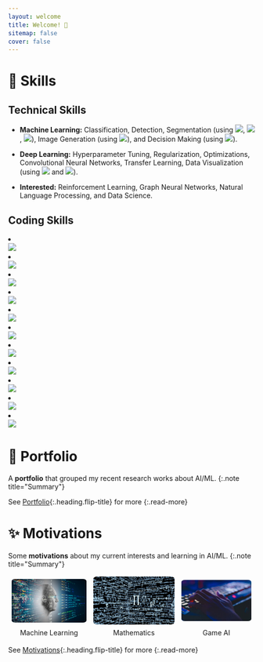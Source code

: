 ```yaml
---
layout: welcome
title: Welcome! 👋
sitemap: false
cover: false
---
```

<!--author-->
<style>
td, th, tr, thead, tbody {
   border: none!important;
}
</style>

# 🌟 Skills

## Technical Skills

* **Machine Learning:**
  Classification, Detection, Segmentation (using [![](https://img.shields.io/badge/Research-VGG-informational?style=flat&logo=ResearchGate&logoColor=white&color=2bbc8a)](https://arxiv.org/abs/1409.1556v6), [![](https://img.shields.io/badge/Research-ResNet-informational?style=flat&logo=ResearchGate&logoColor=white&color=2bbc8a)](https://arxiv.org/abs/1512.03385v1), [![](https://img.shields.io/badge/Research-MaskRCNN-informational?style=flat&logo=ResearchGate&logoColor=white&color=2bbc8a)](https://arxiv.org/abs/1703.06870)), Image Generation (using [![](https://img.shields.io/badge/Research-StyleGAN-informational?style=flat&logo=ResearchGate&logoColor=white&color=2bbc8a)](https://arxiv.org/abs/1812.04948)), and Decision Making (using [![](https://img.shields.io/badge/Research-DeepQLearning-informational?style=flat&logo=ResearchGate&logoColor=white&color=2bbc8a)](https://storage.googleapis.com/deepmind-media/dqn/DQNNaturePaper.pdf)).

* **Deep Learning:**
  Hyperparameter Tuning, Regularization, Optimizations, Convolutional Neural Networks, Transfer Learning, Data Visualization (using ![](https://img.shields.io/badge/Tools-Matplotlib-blue?style=flat&logo=Python&logoColor=white&color=3776AB) and ![](https://img.shields.io/badge/Tools-JupyterNotebook-blue?style=flat&logo=Jupyter&logoColor=white&color=F37626)).

* **Interested:**
  Reinforcement Learning, Graph Neural Networks, Natural Language Processing, and Data Science.

## Coding Skills

<div class="skills">  <!-- create a div -->
	<li>
      <div> 
	   <img src = "https://img.shields.io/badge/Code-Python-blue?style=flat&logo=Python&logoColor=white&color=3776AB"/>
	  </div>
      <div> <span class="bar"><span class="per_90"></span></span> </div>
	<!-- skill bar 1 -->
	</li>
	<li>
      <div> 
	   <img src = "https://img.shields.io/badge/Tools-PyTorch-orange?style=flat&logo=PyTorch&logoColor=white&color=EE4C2C"/>
	  </div>
      <div> <span class="bar"><span class="per_80"></span></span> </div>
	<!-- skill bar 1 -->
	</li>
	<li>
		<div> 
	   <img src = "https://img.shields.io/badge/Tools-TensorFlow/Keras-orange?style=flat&logo=TensorFlow&logoColor=white&color=FF6F00"/>
	  </div>
      <div> <span class="bar"><span class="per_50"></span></span> </div>
	<!-- skill bar 1 -->
	</li>
	<li>
		<div> 
	   <img src = "https://img.shields.io/badge/Tools-Deepstream-blue?style=flat&logo=NVIDIA&logoColor=white&color=76B900"/>
	  </div>      
	  <div> <span class="bar"><span class="per_90"></span></span> </div>
	<!-- skill bar 1 -->
	</li>
	<li>
		<div> 
	   <img src = "https://img.shields.io/badge/Tools-JupyterNotebook-blue?style=flat&logo=Jupyter&logoColor=white&color=F37626"/>
	  </div>      
	  <div> <span class="bar"><span class="per_90"></span></span> </div>
	<!-- skill bar 1 -->
	</li>
	<li>
		<div> 
	   <img src = "https://img.shields.io/badge/Tools-Pandas-blue?style=flat&logo=pandas&logoColor=white&color=150458"/>
	  </div>    
      <div> <span class="bar"><span class="per_50"></span></span> </div>
	<!-- skill bar 1 -->
	</li>
	<li>
		<div> 
	   <img src = "https://img.shields.io/badge/Tools-Matplotlib-blue?style=flat&logo=Python&logoColor=white&color=3776AB"/>
	  </div>    
      <div> <span class="bar"><span class="per_50"></span></span> </div>
	<!-- skill bar 1 -->
	</li>
	<li>
		<div> 
	   <img src = "https://img.shields.io/badge/Tools-OpenCV-blue?style=flat&logo=OpenCV&logoColor=white&color=5C3EE8"/>
	  </div>    
      <div> <span class="bar"><span class="per_40"></span></span> </div>
	<!-- skill bar 1 -->
	</li>
	<li>
		<div> 
	   <img src = "https://img.shields.io/badge/Tools-Docker-blue?style=flat&logo=Docker&logoColor=white&color=2496ED"/>
	  </div>    
      <div> <span class="bar"><span class="per_60"></span></span> </div>
	<!-- skill bar 1 -->
	</li>
	<li>
		<div> 
	   <img src = "https://img.shields.io/badge/Tools-Git-blue?style=flat&logo=Git&logoColor=white&color=F05032"/>
	  </div>    
      <div> <span class="bar"><span class="per_70"></span></span> </div>
	<!-- skill bar 1 -->
	</li>
	<li>
		<div> 
	   <img src = "https://img.shields.io/badge/OS-Linux-blue?style=flat&logo=Linux&logoColor=white&color=FCC624"/>
	  </div>    
      <div> <span class="bar"><span class="per_80"></span></span> </div>
	<!-- skill bar 1 -->
	</li>
</div>

# 🚀 Portfolio
A **portfolio** that grouped my recent research works about AI/ML.
{:.note title="Summary"}
<!--projects-->
See [Portfolio](portfolio.md){:.heading.flip-title} for more
{:.read-more}



# ✨ Motivations
Some **motivations** about my current interests and learning in AI/ML.
{:.note title="Summary"}


| <img src="/assets/welcome/ML.jpg" alt="drawing" width="250" style="border-radius:5%"> |<img src="/assets/welcome/math.png" alt="drawing" width="250" style="border-radius:5%"> | <img src="/assets/welcome/game.png" alt="drawing" width="250" style="border-radius:5%"> |
|:---------------:|:---------------:|:---------------:|
| Machine Learning | Mathematics | Game AI |

See [Motivations](highlights.md){:.heading.flip-title} for more
{:.read-more}

